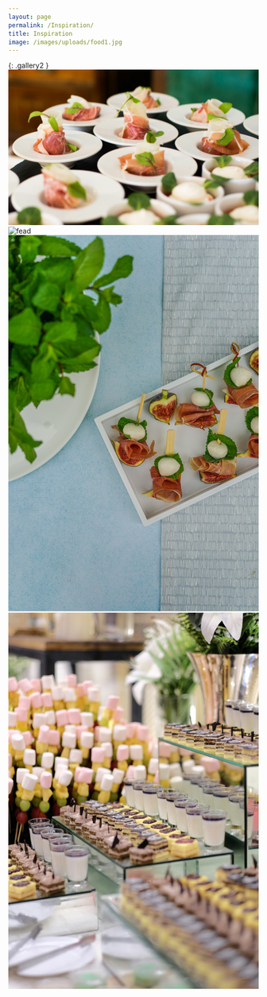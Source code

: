 ```yaml
---
layout: page
permalink: /Inspiration/
title: Inspiration
image: /images/uploads/food1.jpg
---
```


{: .gallery2 }
![fead](/images/uploads/food1.jpg)
![fead](/images/uploads/food2.jpg)
![image](/images/uploads/food3.jpg)
![image](/images/uploads/food4.jpg)
